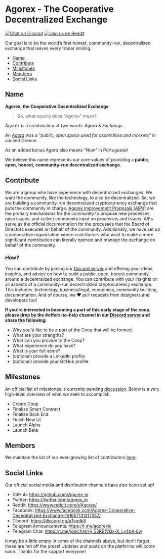 # Agorex - The Cooperative Decentralized Exchange
[![Chat on Discord](https://img.shields.io/badge/chat-on%20discord-7289da.svg)](https://discord.gg/GVuj6UY)
[![Join us on Reddit](https://img.shields.io/badge/reddit-Agorex-red.svg)](https://www.reddit.com/r/Agorex/)

Our goal is to be the world’s first honest, community-run, decentralized exchange that leaves every trader smiling.

- [Name](#name)
- [Contribute](#contribute)
- [Milestones](#milestones)
- [Members](#members)
- [Social Links](#social-links)

## Name
**Agorex, the Cooperative Decentralized Exchange**

> So, what exactly does "Agorex" mean?

Agorex is a combination of two words: _Agora_ & _Exchange_.

An [_Agora_](https://en.wikipedia.org/wiki/Agora) was a _"public, open space used for assemblies and markets"_ in ancient Greece.

As an added bonus _Agora_ also means _"Now"_ in Portuguese!

We believe this name represents our core values of providing a **public**, **open**, **honest**, **community-run decentralized exchange**.


## Contribute
We are a group who have experience with decentralized exchanges. We want the community, like the technology, to also be decentralized. So, we are building a community-run decentralized cryptocurrency exchange that puts the community in charge. [Agorex Improvement Proposals (AIPs)](https://github.com/Agorex-io/Proposals) are the primary mechanisms for the community to propose new processes, raise issues, and collect community input on processes and issues. AIPs serve as the official documentation for the processes that the Board of Directors executes on behalf of the community. Additionally, we have set up a cooperative organization where contributors who want to make a more significant contribution can literally operate and manage the exchange on behalf of the community.

### _How?_
You can contribute by joining our [Discord server](https://discord.gg/GVuj6UY) and offering your ideas, insights, and advice on how to build a public, open, honest community around a decentralized exchange. You can contribute with your insights on all aspects of a community-run decentralized cryptocurrency exchange. This includes: technology, business/legal, economics, community building, documentation. And of course, we :heart: pull requests from designers and developers too!

**If you're interested in becoming a part of this early stage of the coop, please drop by the #offers-to-help channel in our [Discord server](https://discord.gg/GVuj6UY) and share the following:**
- Why you'd like to be a part of the Coop that will be formed.
- What are your strengths?
- What can you provide to the Coop?
- What experience do you have?
- What is your full name?
- (optional) provide a LinkedIn profile
- (optional) provide your GitHub profile 

## Milestones
An official list of milestones is currently pending [discussion](https://discord.gg/GVuj6UY). Below is a very high-level overview of what we seek to accomplish. 
- Create Coop
- Finalize Smart Contract
- Finalize Back End
- Finish New UI
- Launch Alpha
- Launch Beta

## Members
We maintain the list of our ever-growing list of contributors [here](https://github.com/Agorex-io/Cooperative/tree/membership-list/membership). 

## Social Links
Our official social media and distribution channels have also been set up!

- GitHub: https://github.com/Agorex-io
- Twitter: https://twitter.com/agorex_io
- Reddit: https://www.reddit.com/r/Agorex/
- Facebook: https://www.facebook.com/Agorex-Cooperative-Decentralized-Exchange-161657131217557/
- Discord: https://discord.gg/aTsgdk8
- Telegram Announcements: https://t.me/agorexio
- Telegram Chat: https://t.me/joinchat/Hj_53RBtVQx-X_Lx4bK-6w


It may be a little empty in some of the channels above, but don't forget, these are hot off the press! Updates and posts on the platforms will come soon. Thanks for the support everyone!
